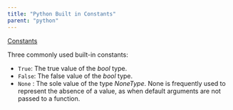 ```yaml
---
title: "Python Built in Constants"
parent: "python"
---
```


[Constants](https://docs.python.org/3/library/constants.html)

Three commonly used built-in constants:

*   `True`: The true value of the _bool_ type.
*   `False`: The false value of the _bool_ type.
*   `None` : The sole value of the type _NoneType_. None is frequently used to represent the absence of a value, as when default arguments are not passed to a function.
